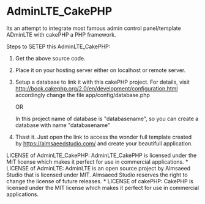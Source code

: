 # AdminLTE_CakePHP

Its an attempt to integrate most famous admin control panel/template ADminLTE with cakePHP a PHP framework.

Steps to SETEP this AdminLTE_CakePHP:

1. Get the above source code.

2. Place it on your hosting server either on localhost or remote server.

3. Setup a database to link it with this cakePHP project. For details, visit
    http://book.cakephp.org/2.0/en/development/configuration.html
    accordingly change the file app/config/database.php

    OR
    
    In this project name of database is "databasename", so you can create a database with name "databasename"

4.  Thast it. Just open the link to access the wonder full template created by https://almsaeedstudio.com/ and create your beautifull application.


LICENSE of AdminLTE_CakePHP:
AdminLTE_CakePHP is licensed under the MIT license which makes it perfect for use in commercial applications.
    *   LICENSE of AdminLTE:
        AdminLTE is an open source project by Almsaeed Studio that is licensed under MIT. Almsaeed Studio reserves the right to change the license of future releases.
    *   LICENSE of cakePHP:
        CakePHP is licensed under the MIT license which makes it perfect for use in commercial applications.
